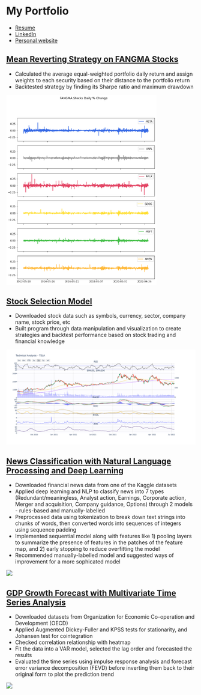 # My Portfolio

- [Resume](https://www.dropbox.com/s/g3npd9aowoxfgji/Hoyt%20Lui%20Resume.pdf?dl=0)
- [LinkedIn](https://www.linkedin.com/in/hoytlui/)
- [Personal website](https://www.hoytlui.com)


## [Mean Reverting Strategy on FANGMA Stocks](https://github.com/hoytlui/Mean-Reverting-Quant-Research)
- Calculated the average equal-weighted portfolio daily return and assign weights to each security based on their distance to the portfolio return
- Backtested strategy by finding its Sharpe ratio and maximum drawdown
<img src="https://github.com/hoytlui/Mean-Reverting-Quant-Research/blob/main/images/daily_percent_change.png" width=400>

## [Stock Selection Model](https://github.com/hoytlui/Stock-Selection-Model)
- Downloaded stock data such as symbols, currency, sector, company name, stock price, etc
- Built program through data manipulation and visualization to create strategies and backtest performance based on stock trading and financial knowledge
<img src="https://github.com/hoytlui/Stock-Selection-Model/blob/main/Images/technical_analysis_TSLA_2y.png" width=800>

## [News Classification with Natural Language Processing and Deep Learning](https://github.com/hoytlui/News-Classification-NLP-Deep-Learning)
- Downloaded financial news data from one of the Kaggle datasets
- Applied deep learning and NLP to classify news into 7 types (Redundant/meaningless, Analyst action, Earnings, Corporate action, Merger and acquisition, Company guidance, Options) through 2 models - rules-based and manually-labelled
- Preprocessed data using tokenization to break down text strings into chunks of words, then converted words into sequences of integers using sequence padding
- Implemented sequential model along with features like 1) pooling layers to summarize the presence of features in the patches of the feature map, and 2) early stopping to reduce overfitting the model
- Recommended manually-labelled model and suggested ways of improvement for a more sophicated model
<img src="https://user-images.githubusercontent.com/36130927/127268161-eed6b8c0-e15e-4a1f-a7a3-23a6d19783f9.png" width=600>

## [GDP Growth Forecast with Multivariate Time Series Analysis](https://github.com/hoytlui/GDP-Growth-Forecast-Multivariate-Time-Series-Analysis)
- Downloaded datasets from Organization for Economic Co-operation and Development (OECD)
- Applied Augmented Dickey-Fuller and KPSS tests for stationarity, and Johansen test for cointegration
- Checked correlation relationship with heatmap
- Fit the data into a VAR model, selected the lag order and forecasted the results
- Evaluated the time series using impulse response analysis and forecast error variance decomposition (FEVD) before inverting them back to their original form to plot the prediction trend
<img src="https://user-images.githubusercontent.com/36130927/128288132-f07c45d6-91d6-4480-851e-4464d8db349b.png" width=500>
